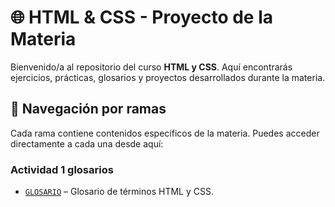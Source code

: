 # 🌐 HTML & CSS - Proyecto de la Materia

Bienvenido/a al repositorio del curso **HTML y CSS**. Aquí encontrarás ejercicios, prácticas, glosarios y proyectos desarrollados durante la materia.

## 🧭 Navegación por ramas

Cada rama contiene contenidos específicos de la materia. Puedes acceder directamente a cada una desde aquí:
### Actividad 1 glosarios 
- [`GLOSARIO`](https://github.com/JoelML1/sena_actividades_HTML_Y_CSS/tree/Glosario) – Glosario de términos HTML y CSS.

